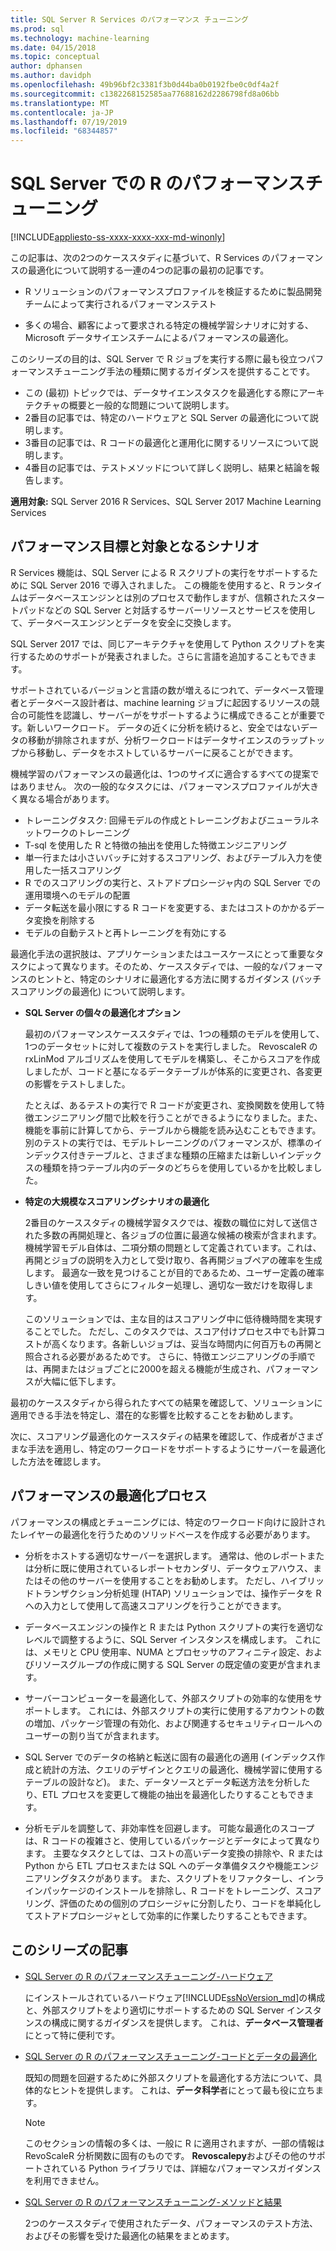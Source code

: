 ```yaml
---
title: SQL Server R Services のパフォーマンス チューニング
ms.prod: sql
ms.technology: machine-learning
ms.date: 04/15/2018
ms.topic: conceptual
author: dphansen
ms.author: davidph
ms.openlocfilehash: 49b96bf2c3381f3b0d44ba0b0192fbe0c0df4a2f
ms.sourcegitcommit: c1382268152585aa77688162d2286798fd8a06bb
ms.translationtype: MT
ms.contentlocale: ja-JP
ms.lasthandoff: 07/19/2019
ms.locfileid: "68344857"
---
```

# <a name="performance-tuning-for-r-in-sql-server"></a>SQL Server での R のパフォーマンスチューニング
[!INCLUDE[appliesto-ss-xxxx-xxxx-xxx-md-winonly](../../includes/appliesto-ss-xxxx-xxxx-xxx-md-winonly.md)]

この記事は、次の2つのケーススタディに基づいて、R Services のパフォーマンスの最適化について説明する一連の4つの記事の最初の記事です。

- R ソリューションのパフォーマンスプロファイルを検証するために製品開発チームによって実行されるパフォーマンステスト

- 多くの場合、顧客によって要求される特定の機械学習シナリオに対する、Microsoft データサイエンスチームによるパフォーマンスの最適化。

このシリーズの目的は、SQL Server で R ジョブを実行する際に最も役立つパフォーマンスチューニング手法の種類に関するガイダンスを提供することです。

+ この (最初) トピックでは、データサイエンスタスクを最適化する際にアーキテクチャの概要と一般的な問題について説明します。
+ 2番目の記事では、特定のハードウェアと SQL Server の最適化について説明します。
+ 3番目の記事では、R コードの最適化と運用化に関するリソースについて説明します。
+ 4番目の記事では、テストメソッドについて詳しく説明し、結果と結論を報告します。

**適用対象:** SQL Server 2016 R Services、SQL Server 2017 Machine Learning Services

## <a name="performance-goals-and-targeted-scenarios"></a>パフォーマンス目標と対象となるシナリオ

R Services 機能は、SQL Server による R スクリプトの実行をサポートするために SQL Server 2016 で導入されました。 この機能を使用すると、R ランタイムはデータベースエンジンとは別のプロセスで動作しますが、信頼されたスタートパッドなどの SQL Server と対話するサーバーリソースとサービスを使用して、データベースエンジンとデータを安全に交換します。

SQL Server 2017 では、同じアーキテクチャを使用して Python スクリプトを実行するためのサポートが発表されました。さらに言語を追加することもできます。

サポートされているバージョンと言語の数が増えるにつれて、データベース管理者とデータベース設計者は、machine learning ジョブに起因するリソースの競合の可能性を認識し、サーバーがをサポートするように構成できることが重要です。新しいワークロード。 データの近くに分析を続けると、安全ではないデータの移動が排除されますが、分析ワークロードはデータサイエンスのラップトップから移動し、データをホストしているサーバーに戻ることができます。

機械学習のパフォーマンスの最適化は、1つのサイズに適合するすべての提案ではありません。 次の一般的なタスクには、パフォーマンスプロファイルが大きく異なる場合があります。

- トレーニングタスク: 回帰モデルの作成とトレーニングおよびニューラルネットワークのトレーニング
- T-sql を使用した R と特徴の抽出を使用した特徴エンジニアリング
- 単一行または小さいバッチに対するスコアリング、およびテーブル入力を使用した一括スコアリング
- R でのスコアリングの実行と、ストアドプロシージャ内の SQL Server での運用環境へのモデルの配置
- データ転送を最小限にする R コードを変更する、またはコストのかかるデータ変換を削除する
- モデルの自動テストと再トレーニングを有効にする

最適化手法の選択肢は、アプリケーションまたはユースケースにとって重要なタスクによって異なります。そのため、ケーススタディでは、一般的なパフォーマンスのヒントと、特定のシナリオに最適化する方法に関するガイダンス (バッチスコアリングの最適化) について説明します。

+ **SQL Server の個々の最適化オプション**

    最初のパフォーマンスケーススタディでは、1つの種類のモデルを使用して、1つのデータセットに対して複数のテストを実行しました。 RevoscaleR の rxLinMod アルゴリズムを使用してモデルを構築し、そこからスコアを作成しましたが、コードと基になるデータテーブルが体系的に変更され、各変更の影響をテストしました。

    たとえば、あるテストの実行で R コードが変更され、変換関数を使用して特徴エンジニアリング間で比較を行うことができるようになりました。また、機能を事前に計算してから、テーブルから機能を読み込むこともできます。 別のテストの実行では、モデルトレーニングのパフォーマンスが、標準のインデックス付きテーブルと、さまざまな種類の圧縮または新しいインデックスの種類を持つテーブル内のデータのどちらを使用しているかを比較しました。

+ **特定の大規模なスコアリングシナリオの最適化**

    2番目のケーススタディの機械学習タスクでは、複数の職位に対して送信された多数の再開処理と、各ジョブの位置に最適な候補の検索が含まれます。 機械学習モデル自体は、二項分類の問題として定義されています。これは、再開とジョブの説明を入力として受け取り、各再開ジョブペアの確率を生成します。 最適な一致を見つけることが目的であるため、ユーザー定義の確率しきい値を使用してさらにフィルター処理し、適切な一致だけを取得します。

    このソリューションでは、主な目的はスコアリング中に低待機時間を実現することでした。 ただし、このタスクでは、スコア付けプロセス中でも計算コストが高くなります。各新しいジョブは、妥当な時間内に何百万もの再開と照合される必要があるためです。 さらに、特徴エンジニアリングの手順では、再開またはジョブごとに2000を超える機能が生成され、パフォーマンスが大幅に低下します。

最初のケーススタディから得られたすべての結果を確認して、ソリューションに適用できる手法を特定し、潜在的な影響を比較することをお勧めします。

次に、スコアリング最適化のケーススタディの結果を確認して、作成者がさまざまな手法を適用し、特定のワークロードをサポートするようにサーバーを最適化した方法を確認します。

## <a name="performance-optimization-process"></a>パフォーマンスの最適化プロセス

パフォーマンスの構成とチューニングには、特定のワークロード向けに設計されたレイヤーの最適化を行うためのソリッドベースを作成する必要があります。

- 分析をホストする適切なサーバーを選択します。 通常は、他のレポートまたは分析に既に使用されているレポートセカンダリ、データウェアハウス、またはその他のサーバーを使用することをお勧めします。 ただし、ハイブリッドトランザクション分析処理 (HTAP) ソリューションでは、操作データを R への入力として使用して高速スコアリングを行うことができます。

- データベースエンジンの操作と R または Python スクリプトの実行を適切なレベルで調整するように、SQL Server インスタンスを構成します。 これには、メモリと CPU 使用率、NUMA とプロセッサのアフィニティ設定、およびリソースグループの作成に関する SQL Server の既定値の変更が含まれます。

- サーバーコンピューターを最適化して、外部スクリプトの効率的な使用をサポートします。 これには、外部スクリプトの実行に使用するアカウントの数の増加、パッケージ管理の有効化、および関連するセキュリティロールへのユーザーの割り当てが含まれます。

- SQL Server でのデータの格納と転送に固有の最適化の適用 (インデックス作成と統計の方法、クエリのデザインとクエリの最適化、機械学習に使用するテーブルの設計など)。 また、データソースとデータ転送方法を分析したり、ETL プロセスを変更して機能の抽出を最適化したりすることもできます。

- 分析モデルを調整して、非効率性を回避します。 可能な最適化のスコープは、R コードの複雑さと、使用しているパッケージとデータによって異なります。 主要なタスクとしては、コストの高いデータ変換の排除や、R または Python から ETL プロセスまたは SQL へのデータ準備タスクや機能エンジニアリングタスクがあります。 また、スクリプトをリファクターし、インラインパッケージのインストールを排除し、R コードをトレーニング、スコアリング、評価のための個別のプロシージャに分割したり、コードを単純化してストアドプロシージャとして効率的に作業したりすることもできます。

## <a name="articles-in-this-series"></a>このシリーズの記事

+ [SQL Server の R のパフォーマンスチューニング-ハードウェア](../r/sql-server-configuration-r-services.md)

    にインストールされているハードウェア[!INCLUDE[ssNoVersion_md](../../includes/ssnoversion-md.md)]の構成と、外部スクリプトをより適切にサポートするための SQL Server インスタンスの構成に関するガイダンスを提供します。 これは、**データベース管理者**にとって特に便利です。

+ [SQL Server の R のパフォーマンスチューニング-コードとデータの最適化](../r/r-and-data-optimization-r-services.md)

    既知の問題を回避するために外部スクリプトを最適化する方法について、具体的なヒントを提供します。 これは、**データ科学**者にとって最も役に立ちます。

    > [!NOTE]
    > このセクションの情報の多くは、一般に R に適用されますが、一部の情報は RevoScaleR 分析関数に固有のものです。 **Revoscalepy**およびその他のサポートされている Python ライブラリでは、詳細なパフォーマンスガイダンスを利用できません。
    >

+ [SQL Server の R のパフォーマンスチューニング-メソッドと結果](../r/performance-case-study-r-services.md)

    2つのケーススタディで使用されたデータ、パフォーマンスのテスト方法、およびその影響を受けた最適化の結果をまとめます。
